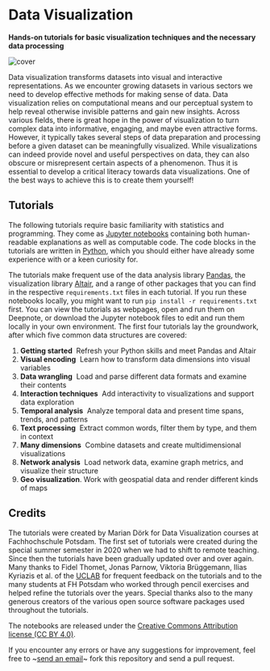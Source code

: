 # Data Visualization

**Hands-on tutorials for basic visualization techniques and the necessary data processing**

![cover](https://infovis.fh-potsdam.de/tutorials/cover.png)

Data visualization transforms datasets into visual and interactive representations. As we encounter growing datasets in various sectors we need to develop effective methods for making sense of data. Data visualization relies on computational means and our perceptual system to help reveal otherwise invisible patterns and gain new insights. Across various fields, there is great hope in the power of visualization to turn complex data into informative, engaging, and maybe even attractive forms. However, it typically takes several steps of data preparation and processing before a given dataset can be meaningfully visualized. While visualizations can indeed provide novel and useful perspectives on data, they can also obscure or misrepresent certain aspects of a phenomenon. Thus it is essential to develop a critical literacy towards data visualizations. One of the best ways to achieve this is to create them yourself!

## Tutorials

The following tutorials require basic familiarity with statistics and programming. They come as [Jupyter notebooks](https://jupyter.org/) containing both human-readable explanations as well as computable code. The code blocks in the tutorials are written in [Python](https://www.python.org/), which you should either have already some experience with or a keen curiosity for. 

The tutorials make frequent use of the data analysis library [Pandas](https://pandas.pydata.org/), the visualization library [Altair](https://altair-viz.github.io), and a range of other packages that you can find in the respective `requirements.txt` files in each tutorial. If you run these notebooks locally, you might want to run `pip install -r requirements.txt` first. You can view the tutorials as webpages, open and run them on Deepnote, or download the Jupyter notebook files to edit and run them locally in your own environment. The first four tutorials lay the groundwork, after which five common data structures are covered:

1. **Getting started**  Refresh your Python skills and meet Pandas and Altair
2. **Visual encoding**  Learn how to transform data dimensions into visual variables
3. **Data wrangling**  Load and parse different data formats and examine their contents
4. **Interaction techniques**  Add interactivity to visualizations and support data exploration
5. **Temporal analysis**  Analyze temporal data and present time spans, trends, and patterns
6. **Text processing**  Extract common words, filter them by type, and them in context
7. **Many dimensions**  Combine datasets and create multidimensional visualizations 
8. **Network analysis**  Load network data, examine graph metrics, and visualize their structure
9. **Geo visualization**. Work with geospatial data and render different kinds of maps 

## Credits

The tutorials were created by Marian Dörk for Data Visualization courses at Fachhochschule Potsdam. The first set of tutorials were created during the special summer semester in 2020 when we had to shift to remote teaching. Since then the tutorials have been gradually updated over and over again. Many thanks to Fidel Thomet, Jonas Parnow, Viktoria Brüggemann, Ilias Kyriazis et al. of the [UCLAB](https://uclab.fh-potsdam.de) for frequent feedback on the tutorials and to the many students at FH Potsdam who worked through pencil exercises and helped refine the tutorials over the years. Special thanks also to the many generous creators of the various open source software packages used throughout the tutorials.

The notebooks are released under the [Creative Commons Attribution license (CC BY 4.0)](https://creativecommons.org/licenses/by/4.0/).

If you encounter any errors or have any suggestions for improvement, feel free to ~[send an email](mailto:marian.doerk@fh-potsdam.de)~ fork this repository and send a pull request.

